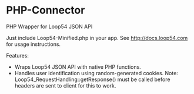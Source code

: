 # PHP-Connector
PHP Wrapper for Loop54 JSON API

Just include Loop54-Minified.php in your app. See http://docs.loop54.com for usage instructions.


Features:

- Wraps Loop54 JSON API with native PHP functions.
- Handles user identification using random-generated cookies. Note: Loop54_RequestHandling::getResponse() must be called before headers are sent to client for this to work.

